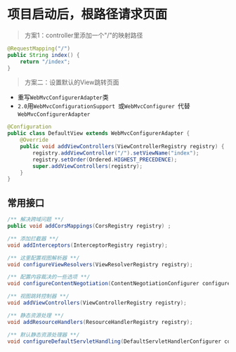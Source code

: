 # 项目启动后，根路径请求页面

> 方案1：controller里添加一个"/"的映射路径

```java
@RequestMapping("/")
public String index() {
    return "/index";
}
```

> 方案二：设置默认的View跳转页面
* 重写`WebMvcConfigurerAdapter`类
* `2.0`用`WebMvcConfigurationSupport `或`WebMvcConfigurer `代替`WebMvcConfigurerAdapter`

```java
@Configuration
public class DefaultView extends WebMvcConfigurerAdapter {
    @Override
    public void addViewControllers(ViewControllerRegistry registry) {
        registry.addViewController("/").setViewName("index");
        registry.setOrder(Ordered.HIGHEST_PRECEDENCE);
        super.addViewControllers(registry);
    }
}
```

## 常用接口

```java
/** 解决跨域问题 **/
public void addCorsMappings(CorsRegistry registry) ;

/** 添加拦截器 **/
void addInterceptors(InterceptorRegistry registry);

/** 这里配置视图解析器 **/
void configureViewResolvers(ViewResolverRegistry registry);

/** 配置内容裁决的一些选项 **/
void configureContentNegotiation(ContentNegotiationConfigurer configurer);

/** 视图跳转控制器 **/
void addViewControllers(ViewControllerRegistry registry);

/** 静态资源处理 **/
void addResourceHandlers(ResourceHandlerRegistry registry);

/** 默认静态资源处理器 **/
void configureDefaultServletHandling(DefaultServletHandlerConfigurer configurer);
```
